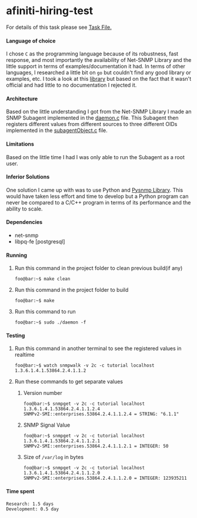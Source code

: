# afiniti-hiring-test

For details of this task please see [Task File.](https://github.com/firzok/afiniti-hiring-test/blob/master/Afiniti%20Engineering%20Hiring%20Test%20202005.pdf)

#### Language of choice
I chose `C` as the programming language because of its robustness, fast response, and most importantly
the availability of Net-SNMP Library and the little support in terms of examples/documentation it had. In terms of other languages, I researched a little bit on `go` but couldn't find any good library or examples, etc. I took a look at this [library](https://github.com/soniah/gosnmp) but based on the fact that it wasn't official and had little to no documentation I rejected it.

#### Architecture
Based on the little understanding I got from the Net-SNMP Library I made an SNMP Subagent implemented in the [daemon.c](https://github.com/firzok/afiniti-hiring-test/blob/master/daemon.c) file. This Subagent then registers different values from different sources to three different OIDs implemented in the [subagentObject.c](https://github.com/firzok/afiniti-hiring-test/blob/master/subagentObject.c) file.

#### Limitations
Based on the little time I had I was only able to run the Subagent as a root user.

#### Inferior Solutions
One solution I came up with was to use Python and [Pysnmp Library](http://snmplabs.com/pysnmp/). This would have taken less effort and time to develop but a Python program can never be compared to a C/C++ program in terms of its performance and the ability to scale.

#### Dependencies
* net-snmp
* libpq-fe [postgresql]

#### Running

1. Run this command in the project folder to clean previous build(if any)

    ```console
    foo@bar:~$ make clean
    ```

2. Run this command in the project folder to build

    ```console
    foo@bar:~$ make
    ```

3. Run this command to run

    ```console
    foo@bar:~$ sudo ./daemon -f
    ```

#### Testing

1. Run this command in another terminal to see the registered values in realtime

    ```console
    foo@bar:~$ watch snmpwalk -v 2c -c tutorial localhost 1.3.6.1.4.1.53864.2.4.1.1.2
    ```

2. Run these commands to get separate values

      1. Version number
            ```console
            foo@bar:~$ snmpget -v 2c -c tutorial localhost 1.3.6.1.4.1.53864.2.4.1.1.2.4
            SNMPv2-SMI::enterprises.53864.2.4.1.1.2.4 = STRING: "6.1.1"
            ```
      
      2. SNMP Signal Value
            ```console
            foo@bar:~$ snmpget -v 2c -c tutorial localhost 1.3.6.1.4.1.53864.2.4.1.1.2.1
            SNMPv2-SMI::enterprises.53864.2.4.1.1.2.1 = INTEGER: 50
            ```
      
      3. Size of `/var/log` in bytes
            ```console
            foo@bar:~$ snmpget -v 2c -c tutorial localhost 1.3.6.1.4.1.53864.2.4.1.1.2.0
            SNMPv2-SMI::enterprises.53864.2.4.1.1.2.0 = INTEGER: 123935211
            ```
      

#### Time spent
    Research: 1.5 days
    Development: 0.5 day
    
